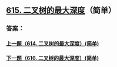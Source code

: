 ## [615. 二叉树的最大深度](https://leetcode-cn.com/problems/merge-two-sorted-lists/)（简单）





### 答案：



#### [上一题（614. 二叉树的最大深度）(简单)](https://github.com/sdwwld/leetCode/blob/master/src/main/java/com/wld/java/leetcode/leetCode0614.md)

#### [下一题（616. 二叉树的最大深度）(简单)](https://github.com/sdwwld/leetCode/blob/master/src/main/java/com/wld/java/leetcode/leetCode0616.md)